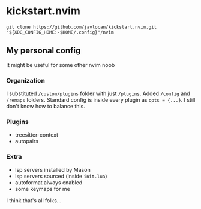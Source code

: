 # kickstart.nvim
`git clone https://github.com/javlocan/kickstart.nvim.git "${XDG_CONFIG_HOME:-$HOME/.config}"/nvim`
## My personal config
It might be useful for some other nvim noob

### Organization

I substituted `/custom/plugins` folder with just `/plugins`.
Added `/config` and `/remaps` folders.
Standard config is inside every plugin as `opts = {...}`. I still don't know how to balance this.

### Plugins 

- treesitter-context
- autopairs

### Extra 

- lsp servers installed by Mason
- lsp servers sourced (inside `init.lua`)
- autoformat always enabled
- some keymaps for me

I think that's all folks...
